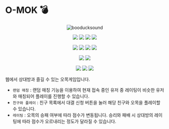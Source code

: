 # O-MOK 💣

<div align="center"><img src="https://user-images.githubusercontent.com/49841765/148983482-932752ca-411c-4267-a7e2-abe9c88a95a0.png" alt="booducksound"/></div>

<div align="center">
  <p>
    <img src="https://img.shields.io/badge/TypeScript-3178C6?style=flat-square&logo=TypeScript&logoColor=white"/>
    <img src="https://img.shields.io/badge/Socket.io-010101?style=flat-square&logo=Socket.io&logoColor=white"/>
    <img src="https://img.shields.io/badge/ESLint-4B32C3?style=flat-square&logo=ESLint&logoColor=white"/>
    <img src="https://img.shields.io/badge/Prettier-F7B93E?style=flat-square&logo=Prettier&logoColor=white"/>
  </p>
  <p>
    <img src="https://img.shields.io/badge/React-61DAFB?style=flat-square&logo=React&logoColor=white"/>
    <img src="https://img.shields.io/badge/Redux-764ABC?style=flat-square&logo=Redux&logoColor=white"/>
    <img src="https://img.shields.io/badge/emotion-DB7093?style=flat-square&logo=styled-components&logoColor=white"/>
    <img src="https://img.shields.io/badge/Testing Library-E33332?style=flat-square&logo=Testing Library&logoColor=white"/>
  </p>
  <p>
    <img src="https://img.shields.io/badge/Express-000000?style=flat-square&logo=Express&logoColor=white"/>
    <img src="https://img.shields.io/badge/MongoDB-47A248?style=flat-square&logo=MongoDB&logoColor=white"/>
  </p>
  <p>
    <img src="https://img.shields.io/badge/NGINX-009639?style=flat-square&logo=NGINX&logoColor=white"/>
    <img src="https://img.shields.io/badge/PM2-2B037A?style=flat-square&logo=PM2&logoColor=white"/>
    <img src="https://img.shields.io/badge/Github Actions-2088FF?style=flat-square&logo=Github Actions&logoColor=white"/>
  </p>
</div>

웹에서 상대방과 즐길 수 있는 오목게임입니다.

- `랜덤 매칭` : 랜덤 매칭 기능을 이용하여 현재 접속 중인 유저 중 레이팅이 비슷한 유저와 매칭되어 플레이를 진행할 수 있습니다.
- `친구와 플레이` : 친구 목록에서 대결 신청 버튼을 눌러 해당 친구와 오목을 플레이할 수 있습니다.
- `레이팅` : 오목의 승패 여부에 따라 점수가 변동됩니다. 승리와 패배 시 상대방의 레이팅에 따라 점수가 오르내리는 정도가 달라질 수 있습니다.
